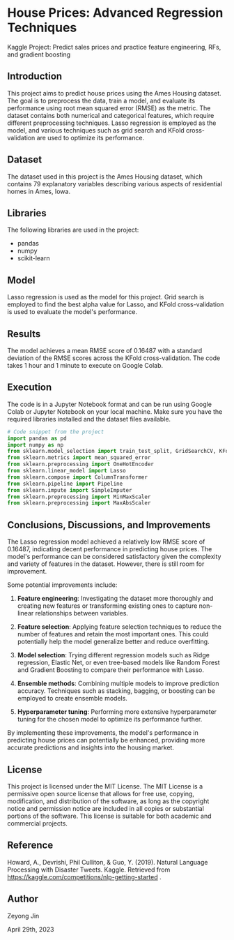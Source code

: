 # House Prices: Advanced Regression Techniques
Kaggle Project: Predict sales prices and practice feature engineering, RFs, and gradient boosting

## Introduction

This project aims to predict house prices using the Ames Housing dataset. The goal is to preprocess the data, train a model, and evaluate its performance using root mean squared error (RMSE) as the metric. The dataset contains both numerical and categorical features, which require different preprocessing techniques. Lasso regression is employed as the model, and various techniques such as grid search and KFold cross-validation are used to optimize its performance.

## Dataset

The dataset used in this project is the Ames Housing dataset, which contains 79 explanatory variables describing various aspects of residential homes in Ames, Iowa.

## Libraries

The following libraries are used in the project:

- pandas
- numpy
- scikit-learn

## Model

Lasso regression is used as the model for this project. Grid search is employed to find the best alpha value for Lasso, and KFold cross-validation is used to evaluate the model's performance.

## Results

The model achieves a mean RMSE score of 0.16487 with a standard deviation of the RMSE scores across the KFold cross-validation. The code takes 1 hour and 1 minute to execute on Google Colab.

## Execution

The code is in a Jupyter Notebook format and can be run using Google Colab or Jupyter Notebook on your local machine. Make sure you have the required libraries installed and the dataset files available.

```python
# Code snippet from the project
import pandas as pd
import numpy as np
from sklearn.model_selection import train_test_split, GridSearchCV, KFold, cross_val_score
from sklearn.metrics import mean_squared_error
from sklearn.preprocessing import OneHotEncoder
from sklearn.linear_model import Lasso
from sklearn.compose import ColumnTransformer
from sklearn.pipeline import Pipeline
from sklearn.impute import SimpleImputer
from sklearn.preprocessing import MinMaxScaler
from sklearn.preprocessing import MaxAbsScaler
```

## Conclusions, Discussions, and Improvements

The Lasso regression model achieved a relatively low RMSE score of 0.16487, indicating decent performance in predicting house prices. The model's performance can be considered satisfactory given the complexity and variety of features in the dataset. However, there is still room for improvement.

Some potential improvements include:

1. **Feature engineering**: Investigating the dataset more thoroughly and creating new features or transforming existing ones to capture non-linear relationships between variables.

2. **Feature selection**: Applying feature selection techniques to reduce the number of features and retain the most important ones. This could potentially help the model generalize better and reduce overfitting.

3. **Model selection**: Trying different regression models such as Ridge regression, Elastic Net, or even tree-based models like Random Forest and Gradient Boosting to compare their performance with Lasso.

4. **Ensemble methods**: Combining multiple models to improve prediction accuracy. Techniques such as stacking, bagging, or boosting can be employed to create ensemble models.

5. **Hyperparameter tuning**: Performing more extensive hyperparameter tuning for the chosen model to optimize its performance further.

By implementing these improvements, the model's performance in predicting house prices can potentially be enhanced, providing more accurate predictions and insights into the housing market.

## License

This project is licensed under the MIT License. The MIT License is a permissive open source license that allows for free use, copying, modification, and distribution of the software, as long as the copyright notice and permission notice are included in all copies or substantial portions of the software. This license is suitable for both academic and commercial projects.

## Reference

Howard, A., Devrishi, Phil Culliton, & Guo, Y. (2019). Natural Language Processing with Disaster Tweets. Kaggle. Retrieved from https://kaggle.com/competitions/nlp-getting-started .

## Author

Zeyong Jin

April 29th, 2023
